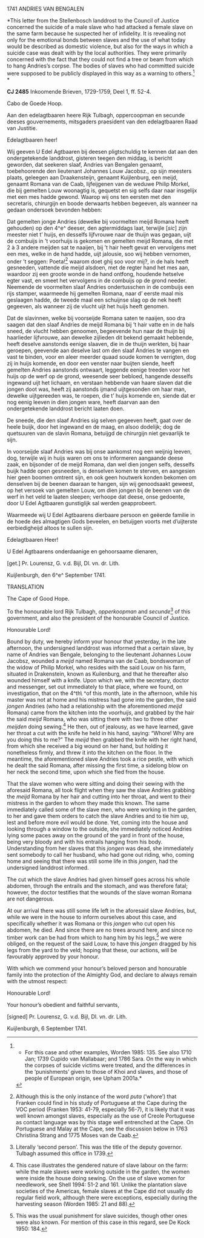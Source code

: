 1741 ANDRIES VAN BENGALEN

*This letter from the Stellenbosch landdrost to the Council of Justice
concerned the suicide of a male slave who had attacked a female slave on
the same farm because he suspected her of infidelity. It is revealing
not only for the emotional bonds between slaves and the use of what
today would be described as domestic violence, but also for the ways in
which a suicide case was dealt with by the local authorities. They were
primarily concerned with the fact that they could not find a tree or
beam from which to hang Andries’s corpse. The bodies of slaves who had
committed suicide were supposed to be publicly displayed in this way as
a warning to others.[^1] *

**CJ 2485** Inkoomende Brieven, 1729-1759, Deel 1, ff. 52-4.

Cabo de Goede Hoop.

Aan den edelagtbaaren heere Rijk Tulbagh, oppercoopman en secunde deeses
gouvernements, mitsgaders praesident van den edelagtbaaren Raad van
Justitie.

Edelagtbaaren heer!

Wij geeven U Edel Agtbaaren bij deesen pligtschuldig te kennen dat aan
den ondergetekende landdrost, gisteren teegen den middag, is bericht
geworden, dat seekeren slaaf, Andries van Bengalen genaamt,
toebehoorende den lieutenant Johannes Louw Jacobsz., op sijn meesters
plaats, geleegen aan Draakensteijn, genaamt Kuijlenburg, een meijd,
genaamt Romana van de Caab, lijfeijgenen van de weduwe Philip Morkel,
die bij gemelten Louw woonagtig is, gequetst en sig selfs daar naar
insgelijx met een mes hadde gewond. Waarop wij ons ten eersten met den
secretaris, chirurgijn en boode derwaarts hebben begeeven, als wanneer
na gedaan ondersoek bevonden hebben:

Dat gemelten jonge Andries (dewelke bij voormelten meijd Romana heeft
gehouden) op den 4^e^ deeser, den agtermiddags laat, terwijle \[*sic*\]
zijn meester niet t’ huijs, en desselfs lijfvrouwe naar de thuijn was
gegaan, uijt de combuijs in ’t voorhuijs is gekomen en gemelten meijd
Romana, die met 2 à 3 andere meijden sat te naaijen, bij ’t hair heeft
gevat en vervolgens met een mes, welke in de hand hadde, uijt jalousie,
soo wij hebben vernomen, onder ’t seggen: Poeta![^2] waarom doet ghij
soo voor mij?, in de hals heeft gesneeden, vattende die meijd alsdoen,
met de regter hand het mes aan, waardoor zij een groote wonde in de hand
ontfong, houdende hetselve egter vast, en smeet het vervolgens in de
combuijs op de grond needer. Neemende de voormelten slaaf Andries
ondertusschen in de combuijs een rijs stamper, waarmeede hij gemelten
Romana, naar d’ eerste maal mis geslaagen hadde, de tweede maal een
schuijnse slag op de nek heeft gegeeven, als wanneer zij de vlucht uijt
het huijs heeft genomen.

Dat de slavinnen, welke bij voorseijde Romana saten te naaijen, soo dra
saagen dat den slaaf Andries de meijd Romana bij ’t hair vatte en in de
hals sneed, de vlucht hebben genoomen, begeevende hun naar de thuijn bij
haarlieder lijfvrouwe, aan dewelke zijlieden dit bekend gemaakt
hebbende, heeft deselve aanstonds eenige slaaven, die in de thuijn
werkten, bij haar geroepen, geevende aan deselve last om den slaaf
Andries te vangen en vast te binden, voor en aleer meerder quaad soude
komen te verrigten, dog zij in huijs komende, en door een venster naar
buijten siende, heeft gemelten Andries aanstonds ontwaart, leggende
eenige treeden voor het huijs op de werf op de grond, weesende seer
bebloed, hangende desselfs ingewand uijt het lichaam, en verstaan
hebbende van haare slaven dat die jongen doot was, heeft zij aanstonds
ijmand uijtgesonden om haar man, dewelke uijtgereeden was, te roepen,
die t’ huijs komende en, siende dat er nog eenig leeven in dien jongen
ware, heeft daarvan aan den ondergetekende landdrost bericht laaten
doen.

De sneede, die den slaaf Andries sig selven gegeeven heeft, gaat over de
heele buijk, door het ingewand en de maag, en alsoo dodelijk; dog de
quetsuuren van de slavin Romana, betuijgd de chirurgijn niet gevaarlijk
te sijn.

In voorseijde slaaf Andries was bij onse aankomst nog een weijnig
leeven, dog, terwijle wij in huijs waren om ons te informeren aangaande
deese zaak, en bijsonder of de meijd Romana, dan wel dien jongen selfs,
desselfs buijk hadde open gesneeden, is denselven komen te sterven, en
aangesien hier geen boomen omtrent sijn, en ook geen houtwerk konden
bekomen om denselven bij de beenen daaraan te hangen, sijn wij
genoodsaakt geweest, op het versoek van gemelten Louw, om dien jongen
bij de beenen van de werf in het veld te laaten sleepen; verhoope dat
deese, onse gedoente, door U Edel Agtbaaren gunstiglijk sal werden
geapprobeert.

Waarmeede wij U Edel Agtbaarens dierbaare persoon en geëerde familie in
de hoede des almagtigen Gods beveelen, en betuijgen voorts met
d’uijterste eerbiedigheijd altoos te sullen sijn.

Edelagtbaaren Heer!

U Edel Agtbaarens onderdaanige en gehoorsaame dienaren,

\[get.\] Pr. Lourensz, G. v.d. Bijl, Dl. vn. dr. Lith.

Kuijlenburgh, den 6^e^ September 1741.

TRANSLATION

The Cape of Good Hope.

To the honourable lord Rijk Tulbagh, *opperkoopman* and *secunde*[^3]
of this government, and also the president of the honourable Council of
Justice.

Honourable Lord!

Bound by duty, we hereby inform your honour that yesterday, in the late
afternoon, the undersigned landdrost was informed that a certain slave,
by name of Andries van Bengale, belonging to the lieutenant Johannes
Louw Jacobsz, wounded a *meijd* named Romana van de Caab, bondswoman of
the widow of Philip Morkel, who resides with the said Louw on his farm,
situated in Drakenstein, known as Kuilenburg, and that he thereafter
also wounded himself with a knife. Upon which we, with the secretary,
doctor and messenger, set out immediately to that place, where we found,
on investigation, that on the 4^th\ ^of this month, late in the
afternoon, while his master was not at home and his mistress had gone
into the garden, the said *jongen* Andries (who had a relationship with
the aforementioned *meijd* Romana) came from the kitchen into the
*voorhuijs*, and grabbed by the hair the said *meijd* Romana, who was
sitting there with two to three other *meijden* doing sewing.[^4] He
then, out of jealousy, as we have learned, gave her throat a cut with
the knife he held in his hand, saying: “Whore! Why are you doing this to
me?” The *meijd* then grabbed the knife with her right hand, from which
she received a big wound on her hand, but holding it nonetheless firmly,
and threw it into the kitchen on the floor. In the meantime, the
aforementioned slave Andries took a rice pestle, with which he dealt the
said Romana, after missing the first time, a sidelong blow on her neck
the second time, upon which she fled from the house.

That the slave women who were sitting and doing their sewing with the
aforesaid Romana, all took flight when they saw the slave Andries
grabbing the *meijd* Romana by her hair and cutting into her throat, and
went to their mistress in the garden to whom they made this known. The
same immediately called some of the slave men, who were working in the
garden, to her and gave them orders to catch the slave Andries and to
tie him up, lest and before more evil would be done. Yet, coming into
the house and looking through a window to the outside, she immediately
noticed Andries lying some paces away on the ground of the yard in front
of the house, being very bloody and with his entrails hanging from his
body. Understanding from her slaves that this *jongen* was dead, she
immediately sent somebody to call her husband, who had gone out riding,
who, coming home and seeing that there was still some life in this
*jongen*, had the undersigned landdrost informed.

The cut which the slave Andries had given himself goes across his whole
abdomen, through the entrails and the stomach, and was therefore fatal;
however, the doctor testifies that the wounds of the slave woman Romana
are not dangerous.

At our arrival there was still some life left in the aforesaid slave
Andries, but, while we were in the house to inform ourselves about this
case, and specifically whether it was Romana or this *jongen* who cut
open his abdomen, he died. And since there are no trees around here, and
since no timber work can be had from which to hang him by his
legs,[^5] we were obliged, on the request of the said Louw, to have
this *jongen* dragged by his legs from the yard to the veld; hoping that
these, our actions, will be favourably approved by your honour.

With which we commend your honour’s beloved person and honourable family
into the protection of the Almighty God, and declare to always remain
with the utmost respect:

Honourable Lord!

Your honour’s obedient and faithful servants,

\[signed\] Pr. Lourensz, G. v.d. Bijl, Dl. vn. dr. Lith.

Kuijlenburgh, 6 September 1741.

[^1]: * For this case and other examples, Worden 1985: 135. See also
    1710 Jan; 1739 Cupido van Mallabaar; and 1786 Sara. On the way in
    which the corpses of suicide victims were treated, and the
    differences in the ‘punishments’ given to those of Khoi and slaves,
    and those of people of European origin, see Upham 2001a.*

[^2]:  Although this is the only instance of the word *puta* (‘whore’)
    that Franken could find in his study of Portuguese at the Cape
    during the VOC period (Franken 1953: 41-79, especially 56-7), it is
    likely that it was well known amongst slaves, especially as the use
    of Creole Portuguese as contact language was by this stage well
    entrenched at the Cape. On Portuguese and Malay at the Cape, see the
    discussion below in 1763 Christina Strang and 1775 Moses van de
    Caab.

[^3]:  Literally ‘second person’. This was the title of the deputy
    governor. Tulbagh assumed this office in 1739.

[^4]:  This case illustrates the gendered nature of slave labour on the
    farm: while the male slaves were working outside in the garden, the
    women were inside the house doing sewing. On the use of slave women
    for needlework, see Shell 1994: 51-2 and 161. Unlike the plantation
    slave societies of the Americas, female slaves at the Cape did not
    usually do regular field work, although there were exceptions,
    especially during the harvesting season (Worden 1985: 21 and 88).

[^5]:  This was the usual punishment for slave suicides, though other
    ones were also known. For mention of this case in this regard, see
    De Kock 1950: 184.
